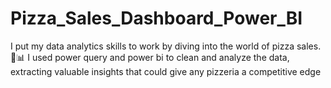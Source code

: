 # Pizza_Sales_Dashboard_Power_BI
 I put my data analytics skills to work by diving into the world of pizza sales. 🍕📊 I used power query and power bi to clean and analyze the data, extracting valuable insights that could give any pizzeria a competitive edge
